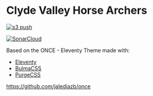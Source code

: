 # Clyde Valley Horse Archers

[![s3 push](https://github.com/midtownsystems/clydevalleyhorsearchers/actions/workflows/main.yml/badge.svg)](https://github.com/midtownsystems/clydevalleyhorsearchers/actions/workflows/main.yml)

[![SonarCloud](https://github.com/midtownsystems/clydevalleyhorsearchers/actions/workflows/build.yml/badge.svg)](https://github.com/midtownsystems/clydevalleyhorsearchers/actions/workflows/build.yml)

Based on the ONCE - Eleventy Theme made with:
- [Eleventy](https://www.11ty.dev/)
- [BulmaCSS](https://bulma.io/)
- [PurgeCSS](https://purgecss.com/)

https://github.com/jalediazb/once
